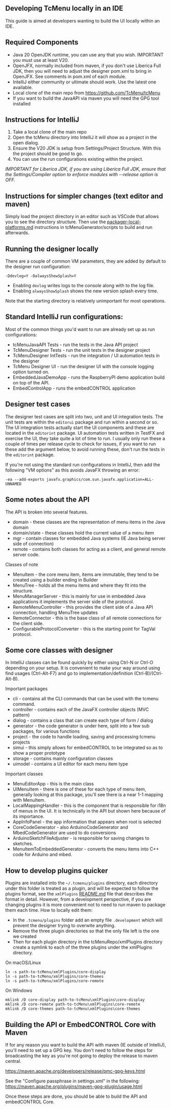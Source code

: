 ## Developing TcMenu locally in an IDE

This guide is aimed at developers wanting to build the UI locally within an IDE.

## Required Components

* Java 20 OpenJDK runtime, you can use any that you wish. IMPORTANT you must use at least V20.
* OpenJFX, normally included from maven, if you don't use Liberica Full JDK, then you will need to adjust the designer pom.xml to bring in OpenJFX. See comments in pom.xml of each module.
* IntelliJ either community or ultimate should work. Use the latest one available.
* Local clone of the main repo from https://github.com/TcMenu/tcMenu
* If you want to build the JavaAPI via maven you will need the GPG tool installed

## Instructions for IntelliJ

1. Take a local clone of the main repo
2. Open the  tcMenu directory into IntelliJ it will show as a project in the open dialog.
3. Ensure the V20 JDK is setup from Settings/Project Structure. With this the project should be good to go.
4. You can use the run configurations existing within the project.

_IMPORTANT for Liberica JDK, if you are using Liberica Full JDK, ensure that the Settings/Compiler option to enforce modules with --release option is OFF._

## Instructions for simpler changes (text editor and maven)

Simply load the project directory in an editor such as VSCode that allows you to see the directory structure. Then use the [packager-local-platforms.md](/tcMenuGenerator/scripts/packager-all-platforms.md) instructions in tcMenuGenerator/scripts to build and run afterwards.

## Running the designer locally

There are a couple of common VM parameters, they are added by default to the designer run configuration:

    -Ddevlog=Y -DalwaysShowSplash=Y

* Enabling `devlog` writes logs to the console along with to the log file.
* Enabling `alwaysShowSplash` shows the new version splash every time.

Note that the starting directory is relatively unimportant for most operations.

## Standard IntelliJ run configurations:

Most of the common things you'd want to run are already set up as run configurations:

* tcMenuJavaAPI Tests - run the tests in the Java API project
* TcMenuDesigner Tests - run the unit tests in the designer project
* TcMenuDesigner IntTests - run the integration / UI automation tests in the designer
* TcMenu Designer UI - run the designer UI with the console logging option turned on.
* EmbeddedJavaDemoApp - runs the RaspberryPI demo application build on top of the API.
* EmbedControlApp - runs the embedCONTROL application

## Designer test cases

The designer test cases are split into two, unit and UI integration tests. The unit tests are within the `editorui` package and run within a second or so. The UI integration tests actually start the UI components and these are located in the `editorint` package.  UI automation tests written in TestFX and exercise the UI, they take quite a lot of time to run. I usually only run these a couple of times per release cycle to check for issues, if you want to run these add the argument below, to avoid running these, don't run the tests in the `editorint` package.

If you're not using the standard run configurations in IntelliJ, then add the following "VM options" as this avoids JavaFX throwing an error:

    -ea --add-exports javafx.graphics/com.sun.javafx.application=ALL-UNNAMED

## Some notes about the API

The API is broken into several features.

* domain - these classes are the representation of menu items in the Java domain
* domain/state - these classes hold the current value of a menu item
* mgr - contain classes for embedded Java systems (IE Java being server side of connection)
* remote - contains both classes for acting as a client, and general remote server code.

Classes of note

* MenuItem - the core menu item, items are immutable, they tend to be created using a builder ending in Builder 
* MenuTree - holds all the menu items and where they fit into the structure.
* MenuManagerServer - this is mainly for use in embedded Java applications it implements the server side of the protocol.
* RemoteMenuController - this provides the client side of a Java API connection, handling MenuTree updates
* RemoteConnector - this is the base class of all remote connections for the client side.
* ConfigurableProtocolConverter - this is the starting point for TagVal protocol.

## Some core classes with designer

In IntelliJ classes can be found quickly by either using Ctrl-N or Ctrl-O depending on your setup. It is convenient to make your way around using find usages (Ctrl-Alt-F7) and go to implementation/definition (Ctrl-B)/(Ctrl-Alt-B).

Important packages

* cli - contains all the CLI commands that can be used with the tcmenu command.
* controller - contains each of the JavaFX controller objects (MVC pattern)
* dialog - contains a class that can create each type of form / dialog
* generator - the code generator is under here, split into a few sub packages, for various functions
* project - the code to handle loading, saving and processing tcmenu projects
* simui - this simply allows for embedCONTROL to be integrated so as to show a proper prototype
* storage - contains mainly configuration classes
* uimodel - contains a UI editor for each menu item type

Important classes

* MenuEditorApp - this is the main class
* UIMenuItem - there is one of these for each type of menu item, generally looking at this package, you'll see there is a near 1-1 mapping with MenuItem.
* LocalMappingHandler - this is the component that is responsible for i18n of menus in the UI. It is technically in the API but shown here because of its importance.
* AppInfoPanel - the app information that appears when root is selected
* CoreCodeGenerator - also ArduinoCodeGenerator and MbedCodeGenerator are used to do conversions
* ArduinoSketchFileAdjuster - is responsible for saving changes to sketches.
* MenuItemToEmbeddedGenerator - converts the menu items into C++ code for Arduino and mbed.

## How to develop plugins quicker

Plugins are installed into the `~/.tcmenu/plugins` directory, each directory under this folder is treated as a plugin, and will be expected to follow the plugins format, see the `xmlPlugins` [README.md](/xmlPlugins/README.md) file that describes the format in detail. However, from a development perspective, if you are changing plugins it is more convenient not to need to run maven to package them each time. How to locally edit them:

* In the `.tcmenu/plugins` folder add an empty file `.development` which will prevent the designer trying to overwite anything.
* Remove the three plugin directories so that the only file left is the one we created
* Then for each plugin directory in the tcMenuRepo/xmlPlugins directory create a symlink to each of the three plugins under the xmlPlugins directory. 

On macOS/Linux 

    ln -s path-to-tcMenu/xmlPlugins/core-display
    ln -s path-to-tcMenu/xmlPlugins/core-themes
    ln -s path-to-tcMenu/xmlPlugins/core-remote

On Windows

    mklink /D core-display path-to-tcMenu\xmlPlugins\core-display
    mklink /D core-remote path-to-tcMenu\xmlPlugins\core-remote
    mklink /D core-themes path-to-tcMenu\xmlPlugins\core-themes


## Building the API or EmbedCONTROL Core with Maven

If for any reason you want to build the API with maven (IE outside of IntelliJ), you'll need to set up a GPG key. You don't need to follow the steps for broadcasting the key as you're not going to deploy the release to maven central.

https://maven.apache.org/developers/release/pmc-gpg-keys.html

See the "Configure passphrase in settings.xml" in the following: https://maven.apache.org/plugins/maven-gpg-plugin/usage.html

Once these steps are done, you should be able to build the API and embedCONTROL Core.

